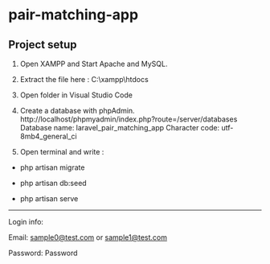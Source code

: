 # pair-matching-app

## Project setup


1. Open XAMPP and Start Apache and MySQL.

2. Extract the file here : C:\xampp\htdocs

3. Open folder in Visual Studio Code

4. Create a database with phpAdmin.
   http://localhost/phpmyadmin/index.php?route=/server/databases
   Database name: laravel_pair_matching_app
   Character code: utf-8mb4_general_ci

5. Open terminal and write :

-  php artisan migrate

-  php artisan db:seed

-  php artisan serve


---------------------------------------------
Login info:

Email: sample0@test.com or sample1@test.com 

Password: Password
